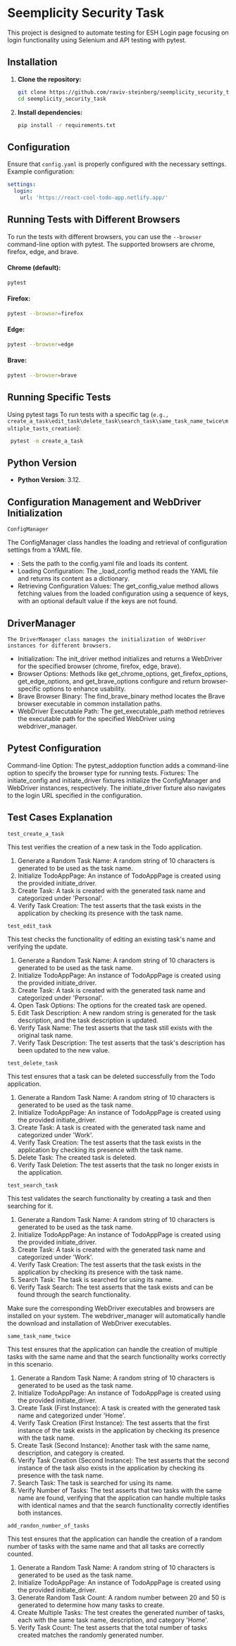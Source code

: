 
# Seemplicity Security Task

This project is designed to automate testing for ESH Login page focusing on login functionality using Selenium and API testing with pytest.

## Installation

1. **Clone the repository:**

    ```bash
    git clone https://github.com/raviv-steinberg/seemplicity_security_task.git
    cd seemplicity_security_task
    ```

2. **Install dependencies:**

    ```bash
    pip install -r requirements.txt
    ```

## Configuration

Ensure that `config.yaml` is properly configured with the necessary settings. Example configuration:

```yaml
settings:
  login:
    url: 'https://react-cool-todo-app.netlify.app/'
  ```

## Running Tests with Different Browsers

To run the tests with different browsers, you can use the `--browser` command-line option with pytest. The supported browsers are chrome, firefox, edge, and brave.

#### Chrome (default):

 ```bash
 pytest
 ```

#### Firefox:

 ```bash
 pytest --browser=firefox
 ```

#### Edge:

 ```bash
 pytest --browser=edge
 ```

#### Brave:

 ```bash
 pytest --browser=brave
 ```

## Running Specific Tests

Using pytest tags
To run tests with a specific tag (`e.g., create_a_task\edit_task\delete_task\search_task\same_task_name_twice\multiple_tasts_creation`):

```bash
 pytest -m create_a_task
 ```

## Python Version

- **Python Version**: 3.12.

## Configuration Management and WebDriver Initialization

`ConfigManager`

The ConfigManager class handles the loading and retrieval of configuration settings from a YAML file.

- : Sets the path to the config.yaml file and loads its content.
- Loading Configuration: The _load_config method reads the YAML file and returns its content as a dictionary.
- Retrieving Configuration Values: The get_config_value method allows fetching values from the loaded configuration using a sequence of keys, with an optional default value if the keys are not found.

## DriverManager
`The DriverManager class manages the initialization of WebDriver instances for different browsers.`

- Initialization: The init_driver method initializes and returns a WebDriver for the specified browser (chrome, firefox, edge, brave).
- Browser Options: Methods like get_chrome_options, get_firefox_options, get_edge_options, and get_brave_options configure and return browser-specific options to enhance usability.
- Brave Browser Binary: The find_brave_binary method locates the Brave browser executable in common installation paths.
- WebDriver Executable Path: The get_executable_path method retrieves the executable path for the specified WebDriver using webdriver_manager.

## Pytest Configuration
Command-line Option: The pytest_addoption function adds a command-line option to specify the browser type for running tests.
Fixtures: The initiate_config and initiate_driver fixtures initialize the ConfigManager and WebDriver instances, respectively. The initiate_driver fixture also navigates to the login URL specified in the configuration.


## Test Cases Explanation
`test_create_a_task`

This test verifies the creation of a new task in the Todo application.

1. Generate a Random Task Name: A random string of 10 characters is generated to be used as the task name.
2. Initialize TodoAppPage: An instance of TodoAppPage is created using the provided initiate_driver.
3. Create Task: A task is created with the generated task name and categorized under 'Personal'.
4. Verify Task Creation: The test asserts that the task exists in the application by checking its presence with the task name.

`test_edit_task`

This test checks the functionality of editing an existing task's name and verifying the update.

1. Generate a Random Task Name: A random string of 10 characters is generated to be used as the task name.
2. Initialize TodoAppPage: An instance of TodoAppPage is created using the provided initiate_driver.
3. Create Task: A task is created with the generated task name and categorized under 'Personal'.
4. Open Task Options: The options for the created task are opened.
5. Edit Task Description: A new random string is generated for the task description, and the task description is updated.
6. Verify Task Name: The test asserts that the task still exists with the original task name.
7. Verify Task Description: The test asserts that the task's description has been updated to the new value.

`test_delete_task`

This test ensures that a task can be deleted successfully from the Todo application.

1. Generate a Random Task Name: A random string of 10 characters is generated to be used as the task name.
2. Initialize TodoAppPage: An instance of TodoAppPage is created using the provided initiate_driver.
3. Create Task: A task is created with the generated task name and categorized under 'Work'.
4. Verify Task Creation: The test asserts that the task exists in the application by checking its presence with the task name.
5. Delete Task: The created task is deleted.
6. Verify Task Deletion: The test asserts that the task no longer exists in the application.

`test_search_task`

This test validates the search functionality by creating a task and then searching for it.

1. Generate a Random Task Name: A random string of 10 characters is generated to be used as the task name.
2. Initialize TodoAppPage: An instance of TodoAppPage is created using the provided initiate_driver.
3. Create Task: A task is created with the generated task name and categorized under 'Work'.
4. Verify Task Creation: The test asserts that the task exists in the application by checking its presence with the task name.
5. Search Task: The task is searched for using its name.
6. Verify Task Search: The test asserts that the task exists and can be found through the search functionality.

Make sure the corresponding WebDriver executables and browsers are installed on your system. The webdriver_manager will automatically handle the download and installation of WebDriver executables.

`same_task_name_twice`

This test ensures that the application can handle the creation of multiple tasks with the same name and that the search functionality works correctly in this scenario.

1. Generate a Random Task Name: A random string of 10 characters is generated to be used as the task name.
2. Initialize TodoAppPage: An instance of TodoAppPage is created using the provided initiate_driver.
3. Create Task (First Instance): A task is created with the generated task name and categorized under 'Home'.
4. Verify Task Creation (First Instance): The test asserts that the first instance of the task exists in the application by checking its presence with the task name.
5. Create Task (Second Instance): Another task with the same name, description, and category is created.
6. Verify Task Creation (Second Instance): The test asserts that the second instance of the task also exists in the application by checking its presence with the task name.
7. Search Task: The task is searched for using its name.
8. Verify Number of Tasks: The test asserts that two tasks with the same name are found, verifying that the application can handle multiple tasks with identical names and that the search functionality correctly identifies both instances.

`add_randon_number_of_tasks`

This test ensures that the application can handle the creation of a random number of tasks with the same name and that all tasks are correctly counted.

1. Generate a Random Task Name: A random string of 10 characters is generated to be used as the task name.
2. Initialize TodoAppPage: An instance of TodoAppPage is created using the provided initiate_driver.
3. Generate Random Task Count: A random number between 20 and 50 is generated to determine how many tasks to create.
4. Create Multiple Tasks: The test creates the generated number of tasks, each with the same task name, description, and category 'Home'.
5. Verify Task Count: The test asserts that the total number of tasks created matches the randomly generated number.